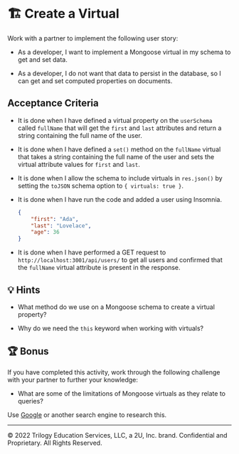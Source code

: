 # 🏗️ Create a Virtual

Work with a partner to implement the following user story:

* As a developer, I want to implement a Mongoose virtual in my schema to get and set data. 

* As a developer, I do not want that data to persist in the database, so I can get and set computed properties on documents.

## Acceptance Criteria

* It is done when I have defined a virtual property on the `userSchema` called `fullName` that will get the `first` and `last` attributes and return a string containing the full name of the user.

* It is done when I have defined a `set()` method on the `fullName` virtual that takes a string containing the full name of the user and sets the virtual attribute values for `first` and `last`.

* It is done when I allow the schema to include virtuals in `res.json()` by setting the `toJSON` schema option to `{ virtuals: true }`.

* It is done when I have run the code and added a user using Insomnia.

  ```json
  {  
      "first": "Ada",
      "last": "Lovelace",
      "age": 36
  }
  ```

* It is done when I have performed a GET request to `http://localhost:3001/api/users/` to get all users and confirmed that the `fullName` virtual attribute is present in the response.

## 💡 Hints

* What method do we use on a Mongoose schema to create a virtual property?

* Why do we need the `this` keyword when working with virtuals?

## 🏆 Bonus

If you have completed this activity, work through the following challenge with your partner to further your knowledge:

* What are some of the limitations of Mongoose virtuals as they relate to queries?

Use [Google](https://www.google.com) or another search engine to research this.

---
© 2022 Trilogy Education Services, LLC, a 2U, Inc. brand. Confidential and Proprietary. All Rights Reserved.

